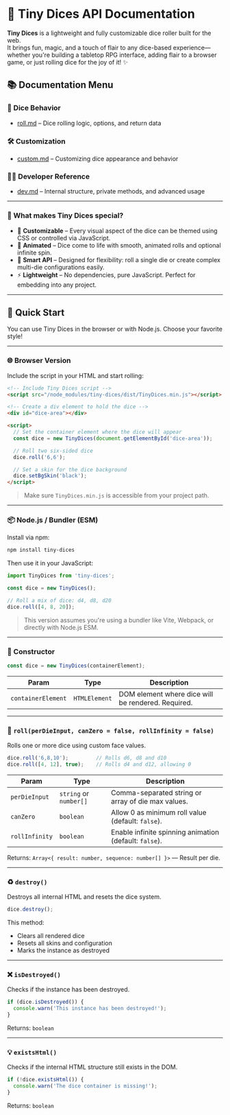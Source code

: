 # 🎲 Tiny Dices API Documentation

**Tiny Dices** is a lightweight and fully customizable dice roller built for the web.  
It brings fun, magic, and a touch of flair to any dice-based experience—whether you're building a tabletop RPG interface, adding flair to a browser game, or just rolling dice for the joy of it! ✨

## 📚 Documentation Menu

### 🎲 Dice Behavior
- [roll.md](./roll.md) – Dice rolling logic, options, and return data

### 🛠 Customization
- [custom.md](./custom.md) – Customizing dice appearance and behavior

### 👩‍💻 Developer Reference
- [dev.md](./dev.md) – Internal structure, private methods, and advanced usage

---

### 🧩 What makes Tiny Dices special?

- 🔧 **Customizable** – Every visual aspect of the dice can be themed using CSS or controlled via JavaScript.
- 🎨 **Animated** – Dice come to life with smooth, animated rolls and optional infinite spin.
- 🧠 **Smart API** – Designed for flexibility: roll a single die or create complex multi-die configurations easily.
- ⚡ **Lightweight** – No dependencies, pure JavaScript. Perfect for embedding into any project.

---

## 🚀 Quick Start

You can use Tiny Dices in the browser or with Node.js. Choose your favorite style!

---

### 🌐 Browser Version

Include the script in your HTML and start rolling:

```html
<!-- Include Tiny Dices script -->
<script src="/node_modules/tiny-dices/dist/TinyDices.min.js"></script>

<!-- Create a div element to hold the dice -->
<div id="dice-area"></div>

<script>
  // Set the container element where the dice will appear
  const dice = new TinyDices(document.getElementById('dice-area'));

  // Roll two six-sided dice
  dice.roll('6,6');

  // Set a skin for the dice background
  dice.setBgSkin('black');
</script>
```

> Make sure `TinyDices.min.js` is accessible from your project path.

---

### 📦 Node.js / Bundler (ESM)

Install via npm:

```bash
npm install tiny-dices
```

Then use it in your JavaScript:

```js
import TinyDices from 'tiny-dices';

const dice = new TinyDices();

// Roll a mix of dice: d4, d8, d20
dice.roll([4, 8, 20]);
```

> This version assumes you're using a bundler like Vite, Webpack, or directly with Node.js ESM.

---

### 🧱 Constructor

```js
const dice = new TinyDices(containerElement);
```

| Param            | Type      | Description                          |
|------------------|-----------|--------------------------------------|
| `containerElement` | `HTMLElement` | DOM element where dice will be rendered. Required. |

---

### 🎲 `roll(perDieInput, canZero = false, rollInfinity = false)`

Rolls one or more dice using custom face values.

```js
dice.roll('6,8,10');         // Rolls d6, d8 and d10
dice.roll([4, 12], true);    // Rolls d4 and d12, allowing 0
```

| Param          | Type                 | Description |
|----------------|----------------------|-------------|
| `perDieInput`  | `string` or `number[]` | Comma-separated string or array of die max values. |
| `canZero`      | `boolean`            | Allow 0 as minimum roll value (default: `false`). |
| `rollInfinity` | `boolean`            | Enable infinite spinning animation (default: `false`). |

Returns: `Array<{ result: number, sequence: number[] }>` — Result per die.

---

### ♻️ `destroy()`

Destroys all internal HTML and resets the dice system.

```js
dice.destroy();
```

This method:
- Clears all rendered dice
- Resets all skins and configuration
- Marks the instance as destroyed

---

### ❌ `isDestroyed()`

Checks if the instance has been destroyed.

```js
if (dice.isDestroyed()) {
  console.warn('This instance has been destroyed!');
}
```

Returns: `boolean`

---

### 💡 `existsHtml()`

Checks if the internal HTML structure still exists in the DOM.

```js
if (!dice.existsHtml()) {
  console.warn('The dice container is missing!');
}
```

Returns: `boolean`
